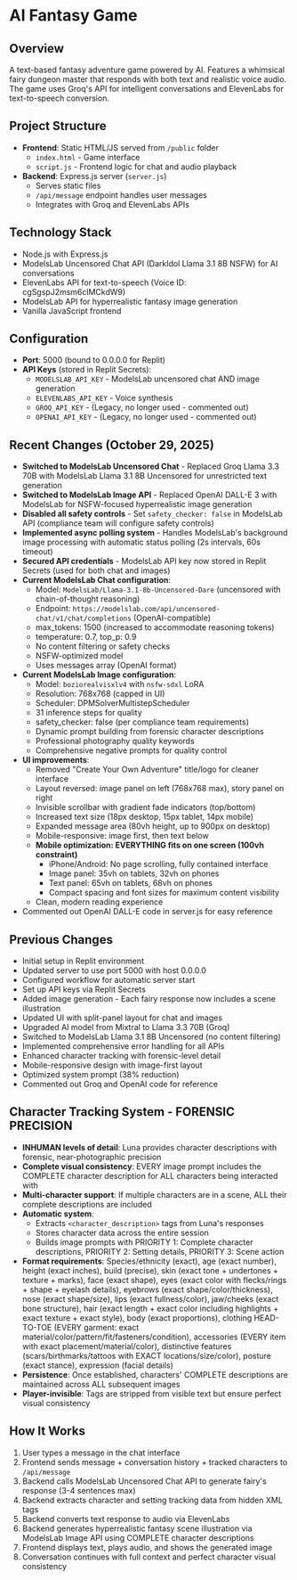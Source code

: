 # AI Fantasy Game

## Overview
A text-based fantasy adventure game powered by AI. Features a whimsical fairy dungeon master that responds with both text and realistic voice audio. The game uses Groq's API for intelligent conversations and ElevenLabs for text-to-speech conversion.

## Project Structure
- **Frontend**: Static HTML/JS served from `/public` folder
  - `index.html` - Game interface
  - `script.js` - Frontend logic for chat and audio playback
- **Backend**: Express.js server (`server.js`)
  - Serves static files
  - `/api/message` endpoint handles user messages
  - Integrates with Groq and ElevenLabs APIs

## Technology Stack
- Node.js with Express.js
- ModelsLab Uncensored Chat API (DarkIdol Llama 3.1 8B NSFW) for AI conversations
- ElevenLabs API for text-to-speech (Voice ID: cgSgspJ2msm6clMCkdW9)
- ModelsLab API for hyperrealistic fantasy image generation
- Vanilla JavaScript frontend

## Configuration
- **Port**: 5000 (bound to 0.0.0.0 for Replit)
- **API Keys** (stored in Replit Secrets):
  - `MODELSLAB_API_KEY` - ModelsLab uncensored chat AND image generation
  - `ELEVENLABS_API_KEY` - Voice synthesis
  - `GROQ_API_KEY` - (Legacy, no longer used - commented out)
  - `OPENAI_API_KEY` - (Legacy, no longer used - commented out)

## Recent Changes (October 29, 2025)
- **Switched to ModelsLab Uncensored Chat** - Replaced Groq Llama 3.3 70B with ModelsLab Llama 3.1 8B Uncensored for unrestricted text generation
- **Switched to ModelsLab Image API** - Replaced OpenAI DALL-E 3 with ModelsLab for NSFW-focused hyperrealistic image generation
- **Disabled all safety controls** - Set `safety_checker: false` in ModelsLab API (compliance team will configure safety controls)
- **Implemented async polling system** - Handles ModelsLab's background image processing with automatic status polling (2s intervals, 60s timeout)
- **Secured API credentials** - ModelsLab API key now stored in Replit Secrets (used for both chat and images)
- **Current ModelsLab Chat configuration**:
  - Model: `ModelsLab/Llama-3.1-8b-Uncensored-Dare` (uncensored with chain-of-thought reasoning)
  - Endpoint: `https://modelslab.com/api/uncensored-chat/v1/chat/completions` (OpenAI-compatible)
  - max_tokens: 1500 (increased to accommodate reasoning tokens)
  - temperature: 0.7, top_p: 0.9
  - No content filtering or safety checks
  - NSFW-optimized model
  - Uses messages array (OpenAI format)
- **Current ModelsLab Image configuration**:
  - Model: `boziorealvisxlv4` with `nsfw-sdxl` LoRA
  - Resolution: 768x768 (capped in UI)
  - Scheduler: DPMSolverMultistepScheduler
  - 31 inference steps for quality
  - safety_checker: false (per compliance team requirements)
  - Dynamic prompt building from forensic character descriptions
  - Professional photography quality keywords
  - Comprehensive negative prompts for quality control
- **UI improvements**:
  - Removed "Create Your Own Adventure" title/logo for cleaner interface
  - Layout reversed: image panel on left (768x768 max), story panel on right
  - Invisible scrollbar with gradient fade indicators (top/bottom)
  - Increased text size (18px desktop, 15px tablet, 14px mobile)
  - Expanded message area (80vh height, up to 900px on desktop)
  - Mobile-responsive: image first, then text below
  - **Mobile optimization: EVERYTHING fits on one screen (100vh constraint)**
    - iPhone/Android: No page scrolling, fully contained interface
    - Image panel: 35vh on tablets, 32vh on phones
    - Text panel: 65vh on tablets, 68vh on phones
    - Compact spacing and font sizes for maximum content visibility
  - Clean, modern reading experience
- Commented out OpenAI DALL-E code in server.js for easy reference

## Previous Changes
- Initial setup in Replit environment
- Updated server to use port 5000 with host 0.0.0.0
- Configured workflow for automatic server start
- Set up API keys via Replit Secrets
- Added image generation - Each fairy response now includes a scene illustration
- Updated UI with split-panel layout for chat and images
- Upgraded AI model from Mixtral to Llama 3.3 70B (Groq)
- Switched to ModelsLab Llama 3.1 8B Uncensored (no content filtering)
- Implemented comprehensive error handling for all APIs
- Enhanced character tracking with forensic-level detail
- Mobile-responsive design with image-first layout
- Optimized system prompt (38% reduction)
- Commented out Groq and OpenAI code for reference

## Character Tracking System - FORENSIC PRECISION
- **INHUMAN levels of detail**: Luna provides character descriptions with forensic, near-photographic precision
- **Complete visual consistency**: EVERY image prompt includes the COMPLETE character description for ALL characters being interacted with
- **Multi-character support**: If multiple characters are in a scene, ALL their complete descriptions are included
- **Automatic system**:
  - Extracts `<character_description>` tags from Luna's responses
  - Stores character data across the entire session
  - Builds image prompts with PRIORITY 1: Complete character descriptions, PRIORITY 2: Setting details, PRIORITY 3: Scene action
- **Format requirements**: Species/ethnicity (exact), age (exact number), height (exact inches), build (precise), skin (exact tone + undertones + texture + marks), face (exact shape), eyes (exact color with flecks/rings + shape + eyelash details), eyebrows (exact shape/color/thickness), nose (exact shape/size), lips (exact fullness/color), jaw/cheeks (exact bone structure), hair (exact length + exact color including highlights + exact texture + exact style), body (exact proportions), clothing HEAD-TO-TOE (EVERY garment: exact material/color/pattern/fit/fasteners/condition), accessories (EVERY item with exact placement/material/color), distinctive features (scars/birthmarks/tattoos with EXACT locations/size/color), posture (exact stance), expression (facial details)
- **Persistence**: Once established, characters' COMPLETE descriptions are maintained across ALL subsequent images
- **Player-invisible**: Tags are stripped from visible text but ensure perfect visual consistency

## How It Works
1. User types a message in the chat interface
2. Frontend sends message + conversation history + tracked characters to `/api/message`
3. Backend calls ModelsLab Uncensored Chat API to generate fairy's response (3-4 sentences max)
4. Backend extracts character and setting tracking data from hidden XML tags
5. Backend converts text response to audio via ElevenLabs
6. Backend generates hyperrealistic fantasy scene illustration via ModelsLab Image API using COMPLETE character descriptions
7. Frontend displays text, plays audio, and shows the generated image
8. Conversation continues with full context and perfect character visual consistency

